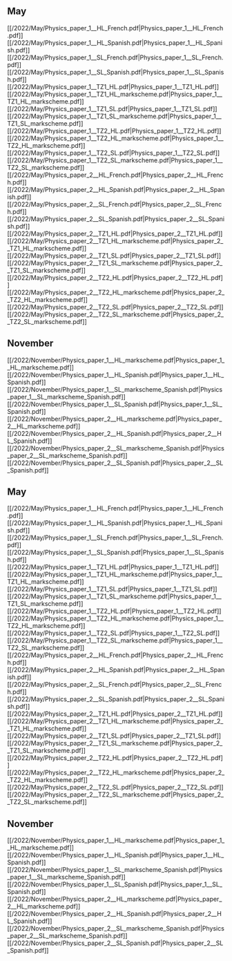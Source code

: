 
## May
[[/2022/May/Physics_paper_1__HL_French.pdf|Physics_paper_1__HL_French.pdf]]
[[/2022/May/Physics_paper_1__HL_Spanish.pdf|Physics_paper_1__HL_Spanish.pdf]]
[[/2022/May/Physics_paper_1__SL_French.pdf|Physics_paper_1__SL_French.pdf]]
[[/2022/May/Physics_paper_1__SL_Spanish.pdf|Physics_paper_1__SL_Spanish.pdf]]
[[/2022/May/Physics_paper_1__TZ1_HL.pdf|Physics_paper_1__TZ1_HL.pdf]]
[[/2022/May/Physics_paper_1__TZ1_HL_markscheme.pdf|Physics_paper_1__TZ1_HL_markscheme.pdf]]
[[/2022/May/Physics_paper_1__TZ1_SL.pdf|Physics_paper_1__TZ1_SL.pdf]]
[[/2022/May/Physics_paper_1__TZ1_SL_markscheme.pdf|Physics_paper_1__TZ1_SL_markscheme.pdf]]
[[/2022/May/Physics_paper_1__TZ2_HL.pdf|Physics_paper_1__TZ2_HL.pdf]]
[[/2022/May/Physics_paper_1__TZ2_HL_markscheme.pdf|Physics_paper_1__TZ2_HL_markscheme.pdf]]
[[/2022/May/Physics_paper_1__TZ2_SL.pdf|Physics_paper_1__TZ2_SL.pdf]]
[[/2022/May/Physics_paper_1__TZ2_SL_markscheme.pdf|Physics_paper_1__TZ2_SL_markscheme.pdf]]
[[/2022/May/Physics_paper_2__HL_French.pdf|Physics_paper_2__HL_French.pdf]]
[[/2022/May/Physics_paper_2__HL_Spanish.pdf|Physics_paper_2__HL_Spanish.pdf]]
[[/2022/May/Physics_paper_2__SL_French.pdf|Physics_paper_2__SL_French.pdf]]
[[/2022/May/Physics_paper_2__SL_Spanish.pdf|Physics_paper_2__SL_Spanish.pdf]]
[[/2022/May/Physics_paper_2__TZ1_HL.pdf|Physics_paper_2__TZ1_HL.pdf]]
[[/2022/May/Physics_paper_2__TZ1_HL_markscheme.pdf|Physics_paper_2__TZ1_HL_markscheme.pdf]]
[[/2022/May/Physics_paper_2__TZ1_SL.pdf|Physics_paper_2__TZ1_SL.pdf]]
[[/2022/May/Physics_paper_2__TZ1_SL_markscheme.pdf|Physics_paper_2__TZ1_SL_markscheme.pdf]]
[[/2022/May/Physics_paper_2__TZ2_HL.pdf|Physics_paper_2__TZ2_HL.pdf]]
[[/2022/May/Physics_paper_2__TZ2_HL_markscheme.pdf|Physics_paper_2__TZ2_HL_markscheme.pdf]]
[[/2022/May/Physics_paper_2__TZ2_SL.pdf|Physics_paper_2__TZ2_SL.pdf]]
[[/2022/May/Physics_paper_2__TZ2_SL_markscheme.pdf|Physics_paper_2__TZ2_SL_markscheme.pdf]]

## November
[[/2022/November/Physics_paper_1__HL_markscheme.pdf|Physics_paper_1__HL_markscheme.pdf]]
[[/2022/November/Physics_paper_1__HL_Spanish.pdf|Physics_paper_1__HL_Spanish.pdf]]
[[/2022/November/Physics_paper_1__SL_markscheme_Spanish.pdf|Physics_paper_1__SL_markscheme_Spanish.pdf]]
[[/2022/November/Physics_paper_1__SL_Spanish.pdf|Physics_paper_1__SL_Spanish.pdf]]
[[/2022/November/Physics_paper_2__HL_markscheme.pdf|Physics_paper_2__HL_markscheme.pdf]]
[[/2022/November/Physics_paper_2__HL_Spanish.pdf|Physics_paper_2__HL_Spanish.pdf]]
[[/2022/November/Physics_paper_2__SL_markscheme_Spanish.pdf|Physics_paper_2__SL_markscheme_Spanish.pdf]]
[[/2022/November/Physics_paper_2__SL_Spanish.pdf|Physics_paper_2__SL_Spanish.pdf]]

## May
[[/2022/May/Physics_paper_1__HL_French.pdf|Physics_paper_1__HL_French.pdf]]
[[/2022/May/Physics_paper_1__HL_Spanish.pdf|Physics_paper_1__HL_Spanish.pdf]]
[[/2022/May/Physics_paper_1__SL_French.pdf|Physics_paper_1__SL_French.pdf]]
[[/2022/May/Physics_paper_1__SL_Spanish.pdf|Physics_paper_1__SL_Spanish.pdf]]
[[/2022/May/Physics_paper_1__TZ1_HL.pdf|Physics_paper_1__TZ1_HL.pdf]]
[[/2022/May/Physics_paper_1__TZ1_HL_markscheme.pdf|Physics_paper_1__TZ1_HL_markscheme.pdf]]
[[/2022/May/Physics_paper_1__TZ1_SL.pdf|Physics_paper_1__TZ1_SL.pdf]]
[[/2022/May/Physics_paper_1__TZ1_SL_markscheme.pdf|Physics_paper_1__TZ1_SL_markscheme.pdf]]
[[/2022/May/Physics_paper_1__TZ2_HL.pdf|Physics_paper_1__TZ2_HL.pdf]]
[[/2022/May/Physics_paper_1__TZ2_HL_markscheme.pdf|Physics_paper_1__TZ2_HL_markscheme.pdf]]
[[/2022/May/Physics_paper_1__TZ2_SL.pdf|Physics_paper_1__TZ2_SL.pdf]]
[[/2022/May/Physics_paper_1__TZ2_SL_markscheme.pdf|Physics_paper_1__TZ2_SL_markscheme.pdf]]
[[/2022/May/Physics_paper_2__HL_French.pdf|Physics_paper_2__HL_French.pdf]]
[[/2022/May/Physics_paper_2__HL_Spanish.pdf|Physics_paper_2__HL_Spanish.pdf]]
[[/2022/May/Physics_paper_2__SL_French.pdf|Physics_paper_2__SL_French.pdf]]
[[/2022/May/Physics_paper_2__SL_Spanish.pdf|Physics_paper_2__SL_Spanish.pdf]]
[[/2022/May/Physics_paper_2__TZ1_HL.pdf|Physics_paper_2__TZ1_HL.pdf]]
[[/2022/May/Physics_paper_2__TZ1_HL_markscheme.pdf|Physics_paper_2__TZ1_HL_markscheme.pdf]]
[[/2022/May/Physics_paper_2__TZ1_SL.pdf|Physics_paper_2__TZ1_SL.pdf]]
[[/2022/May/Physics_paper_2__TZ1_SL_markscheme.pdf|Physics_paper_2__TZ1_SL_markscheme.pdf]]
[[/2022/May/Physics_paper_2__TZ2_HL.pdf|Physics_paper_2__TZ2_HL.pdf]]
[[/2022/May/Physics_paper_2__TZ2_HL_markscheme.pdf|Physics_paper_2__TZ2_HL_markscheme.pdf]]
[[/2022/May/Physics_paper_2__TZ2_SL.pdf|Physics_paper_2__TZ2_SL.pdf]]
[[/2022/May/Physics_paper_2__TZ2_SL_markscheme.pdf|Physics_paper_2__TZ2_SL_markscheme.pdf]]

## November
[[/2022/November/Physics_paper_1__HL_markscheme.pdf|Physics_paper_1__HL_markscheme.pdf]]
[[/2022/November/Physics_paper_1__HL_Spanish.pdf|Physics_paper_1__HL_Spanish.pdf]]
[[/2022/November/Physics_paper_1__SL_markscheme_Spanish.pdf|Physics_paper_1__SL_markscheme_Spanish.pdf]]
[[/2022/November/Physics_paper_1__SL_Spanish.pdf|Physics_paper_1__SL_Spanish.pdf]]
[[/2022/November/Physics_paper_2__HL_markscheme.pdf|Physics_paper_2__HL_markscheme.pdf]]
[[/2022/November/Physics_paper_2__HL_Spanish.pdf|Physics_paper_2__HL_Spanish.pdf]]
[[/2022/November/Physics_paper_2__SL_markscheme_Spanish.pdf|Physics_paper_2__SL_markscheme_Spanish.pdf]]
[[/2022/November/Physics_paper_2__SL_Spanish.pdf|Physics_paper_2__SL_Spanish.pdf]]
